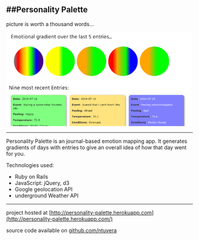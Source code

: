 ##Personality Palette
-------
  
picture is worth a thousand words...

  
![screen shot](public/images/screenshot.png)
  

  
---------
Personality Palette is an journal-based emotion mapping app.  It generates gradients of days with entries to give an overall idea of how that day went for you.

Technologies used:

*	Ruby on Rails
*	JavaScript: jQuery, d3
*	Google geolocation API
*	underground Weather API

---------
project hosted at [http://personality-palette.herokuapp.com](http://personality-palette.herokuapp.com/)

source code available on [github.com/ntuvera](http://github.com/ntuvera/personality_palette/)
